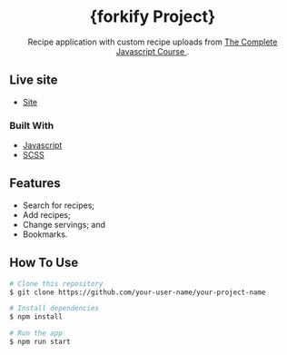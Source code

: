 <h1 align="center">{forkify Project}</h1>

<div align="center">
   Recipe application with custom recipe uploads from <a href="https://www.udemy.com/course/the-complete-javascript-course/?kw=the+complete+javascript&src=sac" target="_blank">The Complete Javascript Course </a>.
</div>

## Live site

- [Site](https://netlify-flavioporfirio86.netlify.app)

### Built With

- [Javascript](https://www.javascript.com)
- [SCSS](https://sass-lang.com)

## Features

- Search for recipes; 
- Add recipes;
- Change servings; and
- Bookmarks.

## How To Use

```bash
# Clone this repository
$ git clone https://github.com/your-user-name/your-project-name

# Install dependencies
$ npm install

# Run the app
$ npm run start
```
